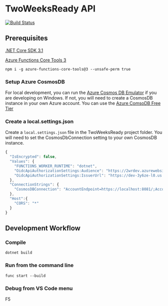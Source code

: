 # TwoWeeksReady API

[![Build Status](https://github.com/HTBox/TwoWeeksReady/workflows/Api%20CI%2FCD/badge.svg)](https://github.com/HTBox/TwoWeeksReady/actions?query=workflow%3A"Api+CI%2FCD")

## Prerequisites

[.NET Core SDK 3.1](https://dotnet.microsoft.com/download)

[Azure Functions Core Tools 3](https://docs.microsoft.com/en-us/azure/azure-functions/functions-run-local?tabs=windows%2Ccsharp%2Cbash#install-the-azure-functions-core-tools)

  `npm i -g azure-functions-core-tools@3 --unsafe-perm true`

### Setup Azure CosmosDB
For local development, you can run the [Azure Cosmos DB Emulator](https://docs.microsoft.com/azure/cosmos-db/local-emulator) if you are developing on Windows. If not, you will need to create a CosmosDB instance in your own Azure account. You can use the [Azure ComsoDB Free Tier](https://docs.microsoft.com/azure/cosmos-db/optimize-dev-test#azure-cosmos-db-free-tier)

### Create a local.settings.json

Create a `local.settings.json` file in the TwoWeeksReady project folder. You will need to set the CosmosDbConnection setting to your own CosmosDB instance.

```Javascript
{
  "IsEncrypted": false,
  "Values": {
    "FUNCTIONS_WORKER_RUNTIME": "dotnet",
    "OidcApiAuthorizationSettings:Audience": "https://2wrdev.azurewebsites.net",
    "OidcApiAuthorizationSettings:IssuerUrl": "https://dev-3y6ze-l0.us.auth0.com/"
  },
  "ConnectionStrings": {
    "CosmosDBConnection": "AccountEndpoint=https://localhost:8081/;AccountKey=YOURLOCALACCOUNTKEY"
  },
  "Host":{
    "CORS": "*"
  }
}
```


## Development Workflow

### Compile

``` console
dotnet build
```

### Run from the command line

``` console
func start --build
```

### Debug from VS Code menu

F5

